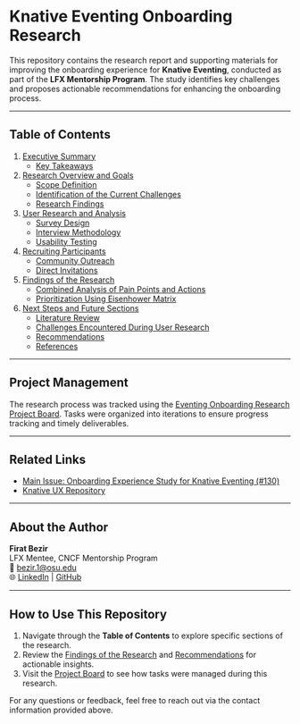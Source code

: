 # Knative Eventing Onboarding Research

This repository contains the research report and supporting materials for improving the onboarding experience for **Knative Eventing**, conducted as part of the **LFX Mentorship Program**. The study identifies key challenges and proposes actionable recommendations for enhancing the onboarding process.

---

## Table of Contents

1. [Executive Summary](./Introduction.md#executive-summary)  
   - [Key Takeaways](./Introduction.md#key-takeaways)    
2. [Research Overview and Goals](./Introduction.md#research-overview-and-goals)  
   - [Scope Definition](./Introduction.md#scope-definition)  
   - [Identification of the Current Challenges](./Introduction.md#identification-of-the-current-challenges)  
   - [Research Findings](./Introduction.md#research-findings)  
3. [User Research and Analysis](./User-Research.md#user-research-and-analysis)  
   - [Survey Design](./User-Research.md#survey-design)  
   - [Interview Methodology](./User-Research.md#interview-methodology)  
   - [Usability Testing](./User-Research.md#usability-testing)  
4. [Recruiting Participants](./Recruiting-Participants.md#recruiting-participants)  
   - [Community Outreach](./Recruiting-Participants.md#community-outreach)  
   - [Direct Invitations](./Recruiting-Participants.md#direct-invitations)  
5. [Findings of the Research](./Findings.md#findings-of-the-research)  
   - [Combined Analysis of Pain Points and Actions](./Findings.md#combined-analysis-of-pain-points-and-actions)  
   - [Prioritization Using Eisenhower Matrix](./Findings.md#prioritization-using-eisenhower-matrix)  
6. [Next Steps and Future Sections](./Future-Work.md#next-steps-and-future-sections)  
   - [Literature Review](./Future-Work.md#literature-review)  
   - [Challenges Encountered During User Research](./Future-Work.md#challenges-encountered-during-user-research)  
   - [Recommendations](./Future-Work.md#recommendations)  
   - [References](./Future-Work.md#references)  

---

## Project Management

The research process was tracked using the [Eventing Onboarding Research Project Board](https://github.com/orgs/knative/projects/2/views/1). Tasks were organized into iterations to ensure progress tracking and timely deliverables.

---

## Related Links

- [Main Issue: Onboarding Experience Study for Knative Eventing (#130)](https://github.com/knative/ux/issues/130)  
- [Knative UX Repository](https://github.com/knative/ux)  

---

## About the Author

**Firat Bezir**  
LFX Mentee, CNCF Mentorship Program  
📧 [bezir.1@osu.edu](mailto:bezir.1@osu.edu)  
🌐 [LinkedIn](https://www.linkedin.com/in/firatbezir/) | [GitHub](https://github.com/firatbezir?tab=overview&from=2024-06-01&to=2024-06-15)

---

## How to Use This Repository

1. Navigate through the **Table of Contents** to explore specific sections of the research.  
2. Review the [Findings of the Research](./Findings.md#findings-of-the-research) and [Recommendations](./Future-Work.md#recommendations) for actionable insights.  
3. Visit the [Project Board](https://github.com/orgs/knative/projects/2/views/1) to see how tasks were managed during this research.

For any questions or feedback, feel free to reach out via the contact information provided above.
